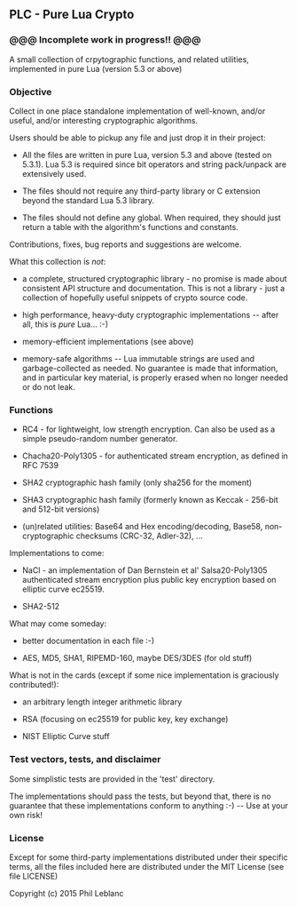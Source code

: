 ## PLC - Pure Lua Crypto

### @@@  Incomplete work in progress!!  @@@

A small collection of crpytographic functions, and related utilities, implemented  in pure Lua  (version 5.3 or above)

### Objective

Collect in one place standalone implementation of well-known, and/or useful,  and/or interesting cryptographic algorithms.

Users should be able to pickup any file and just drop it in their project:

* All the files are written in pure Lua, version 5.3 and above (tested on 5.3.1). Lua 5.3 is required since bit operators and string pack/unpack are extensively used.

* The files should not require any third-party library or C extension beyond the standard Lua 5.3 library. 

* The files should not define any global. When required, they should just return a table with the algorithm's functions and constants.

Contributions, fixes, bug reports and suggestions are welcome.

What this collection is *not*:

* a complete, structured cryptographic library - no promise is made about consistent API structure and documentation. This is not a library - just a collection of hopefully useful snippets of crypto source code. 

* high performance, heavy-duty cryptographic implementations -- after all, this is *pure* Lua...  :-)

*  memory-efficient implementations (see above)

*  memory-safe algorithms  -- Lua immutable strings are used and garbage-collected as needed. No guarantee is made that information, and in particular key material, is properly erased when no longer needed or do not leak.


### Functions

* RC4 - for lightweight, low strength encryption. Can also be used as a simple pseudo-random number generator.

* Chacha20-Poly1305 - for authenticated stream encryption, as defined in RFC 7539

* SHA2 cryptographic hash family (only sha256 for the moment)

* SHA3 cryptographic hash family (formerly known as Keccak - 256-bit and 512-bit versions)

* (un)related utilities: Base64 and Hex encoding/decoding, Base58, non-cryptographic checksums (CRC-32, Adler-32), ...

Implementations to come:

* NaCl - an implementation of Dan Bernstein et al' Salsa20-Poly1305 authenticated stream encryption plus public key encryption based on elliptic curve ec25519. 

* SHA2-512

What may come someday:

* better documentation in each file :-)

* AES, MD5, SHA1, RIPEMD-160, maybe DES/3DES (for old stuff)

What is not in the cards (except if some nice implementation is graciously contributed!):

* an arbitrary length integer arithmetic library

* RSA (focusing on ec25519 for public key, key exchange)

* NIST Elliptic Curve stuff


### Test vectors, tests, and disclaimer

Some simplistic tests are provided in the 'test' directory. 

The implementations should pass the tests, but beyond that, there is no guarantee that these implementations conform to anything  :-)  -- Use at your own risk!


### License

Except for some third-party implementations distributed under their specific terms, all the files included here are distributed under the MIT License (see file LICENSE)

Copyright (c) 2015  Phil Leblanc 


